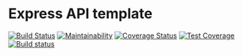 # Express API template
[![Build Status](https://app.travis-ci.com/anhcrab/express-api-template.svg?token=WNeaC82CbFnZQMAcq8SJ&branch=main)](https://app.travis-ci.com/anhcrab/express-api-template)
[![Maintainability](https://api.codeclimate.com/v1/badges/cec85a6dbccb0dfc2978/maintainability)](https://codeclimate.com/github/anhcrab/express-api-template/maintainability)
[![Coverage Status](https://coveralls.io/repos/github/anhcrab/express-api-template/badge.svg?branch=main)](https://coveralls.io/github/anhcrab/express-api-template?branch=main)
[![Test Coverage](https://api.codeclimate.com/v1/badges/cec85a6dbccb0dfc2978/test_coverage)](https://codeclimate.com/github/anhcrab/express-api-template/test_coverage)
[![Build status](https://ci.appveyor.com/api/projects/status/cveude39t6xt0g81?svg=true)](https://ci.appveyor.com/project/anhcrab/express-api-template)
